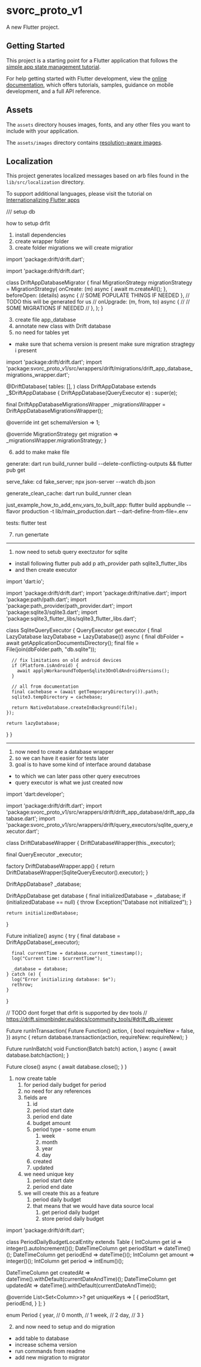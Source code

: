 # svorc_proto_v1

A new Flutter project.

## Getting Started

This project is a starting point for a Flutter application that follows the
[simple app state management
tutorial](https://flutter.dev/docs/development/data-and-backend/state-mgmt/simple).

For help getting started with Flutter development, view the
[online documentation](https://flutter.dev/docs), which offers tutorials,
samples, guidance on mobile development, and a full API reference.

## Assets

The `assets` directory houses images, fonts, and any other files you want to
include with your application.

The `assets/images` directory contains [resolution-aware
images](https://flutter.dev/docs/development/ui/assets-and-images#resolution-aware).

## Localization

This project generates localized messages based on arb files found in
the `lib/src/localization` directory.

To support additional languages, please visit the tutorial on
[Internationalizing Flutter
apps](https://flutter.dev/docs/development/accessibility-and-localization/internationalization)


/// setup db

how to setup drfit

1. install dependencies 
2. create wrapper folder 
3. create folder migrations
	we will create migratior

import 'package:drift/drift.dart';

import 'package:drift/drift.dart';

class DriftAppDatabaseMigrator {
  final MigrationStrategy migrationStrategy = MigrationStrategy(
    onCreate: (m) async {
      await m.createAll();
    },
    beforeOpen: (details) async {
      // SOME POPULATE THINGS IF NEEDED
    },
    // TODO this will be generated for us
    // onUpgrade: (m, from, to) async {
    //   // SOME MIGRATIONS IF NEEDED
    // },
  );
}



3. create file app_database
4. annotate new class with Drift database
5. no need for tables yet
- make sure that schema version is present 
make sure migration stragtegy i present


import 'package:drift/drift.dart';
import 'package:svorc_proto_v1/src/wrappers/drift/migrations/drift_app_database_migrations_wrapper.dart';

@DriftDatabase(
  tables: [],
)
class DriftAppDatabase extends _$DriftAppDatabase {
  DriftAppDatabase(QueryExecutor e) : super(e);

  final DriftAppDatabaseMigrationsWrapper _migrationsWrapper =
      DriftAppDatabaseMigrationsWrapper();

  @override
  int get schemaVersion => 1;

  @override
  MigrationStrategy get migration => _migrationsWrapper.migrationStrategy;
}

6. add to make make file

generate: 
	dart run build_runner build --delete-conflicting-outputs && flutter pub get

serve_fake: 
	cd fake_server; npx json-server --watch db.json

generate_clean_cache:
	dart run build_runner clean

just_example_how_to_add_env_vars_to_built_app:
	flutter build appbundle --flavor production -t lib/main_production.dart --dart-define-from-file=.env

tests:
	flutter test

  7. run genertate


  ------

  1. now need to setub query exectzutor for sqlite 
  - install following 
  flutter pub add p
ath_provider path sqlite3_flutter_libs
- and then create executor


import 'dart:io';

import 'package:drift/drift.dart';
import 'package:drift/native.dart';
import 'package:path/path.dart';
import 'package:path_provider/path_provider.dart';
import 'package:sqlite3/sqlite3.dart';
import 'package:sqlite3_flutter_libs/sqlite3_flutter_libs.dart';

class SqliteQueryExecutor {
  QueryExecutor get executor {
    final LazyDatabase lazyDatabase = LazyDatabase(() async {
      final dbFolder = await getApplicationDocumentsDirectory();
      final file = File(join(dbFolder.path, "db.sqlite"));

      // fix limitations on old android devices
      if (Platform.isAndroid) {
        await applyWorkaroundToOpenSqlite3OnOldAndroidVersions();
      }

      // all from documentation
      final cachebase = (await getTemporaryDirectory()).path;
      sqlite3.tempDirectory = cachebase;

      return NativeDatabase.createInBackground(file);
    });

    return lazyDatabase;
  }
}




  ------
  1. now need to create a database wrapper
  1. so we can have it easier for tests later
  2. goal is to have some kind of interface around database
  - to which we can later pass other query executroes 
  - query executor is what we just created now


  import 'dart:developer';

import 'package:drift/drift.dart';
import 'package:svorc_proto_v1/src/wrappers/drift/drift_app_database/drift_app_database.dart';
import 'package:svorc_proto_v1/src/wrappers/drift/query_executors/sqlite_query_executor.dart';

class DriftDatabaseWrapper {
  DriftDatabaseWrapper(this._executor);

  final QueryExecutor _executor;

  factory DriftDatabaseWrapper.app() {
    return DriftDatabaseWrapper(SqliteQueryExecutor().executor);
  }

  DriftAppDatabase? _database;

  DriftAppDatabase get database {
    final initializedDatabase = _database;
    if (initializedDatabase == null) {
      throw Exception("Database not initialized");
    }

    return initializedDatabase;
  }

  Future<void> initialize() async {
    try {
      final database = DriftAppDatabase(_executor);

      final currentTime = database.current_timestamp();
      log("Current time: $currentTime");

      _database = database;
    } catch (e) {
      log("Error initializing database: $e");
      rethrow;
    }
  }

  // TODO dont forget that drfit is supported by dev tools
  // https://drift.simonbinder.eu/docs/community_tools/#drift_db_viewer

  Future<T> runInTransaction<T>(
    Future<T> Function() action, {
    bool requireNew = false,
  }) async {
    return database.transaction(action, requireNew: requireNew);
  }

  Future runInBatch(
    void Function(Batch batch) action,
  ) async {
    await database.batch(action);
  }

  Future<void> close() async {
    await database.close();
  }
}

1. now create table
   1. for period daily budget for period
   2. no need for any references 
   3. fields are 
      1. id
      2. period start date
      3. period end date
      4. budget amount
      5. period type - some enum
         1. week
         2. month
         3. year
         4. day
      6. created 
      7. updated  
   4. we need unique key
      1. period start date 
      2. period end date 
   5. we will create this as a feature
      1. period daily budget
      2. that means that we would have data source local
         1. get period daily budget 
         2. store period daily budget

import 'package:drift/drift.dart';

class PeriodDailyBudgetLocalEntity extends Table {
  IntColumn get id => integer().autoIncrement()();
  DateTimeColumn get periodStart => dateTime()();
  DateTimeColumn get periodEnd => dateTime()();
  IntColumn get amount => integer()();
  IntColumn get period => intEnum<Period>()();

  DateTimeColumn get createdAt => dateTime().withDefault(currentDateAndTime)();
  DateTimeColumn get updatedAt => dateTime().withDefault(currentDateAndTime)();

  @override
  List<Set<Column<Object>>>? get uniqueKeys => [
        {
          periodStart,
          periodEnd,
        }
      ];
}

enum Period {
  year, // 0
  month, // 1
  week, // 2
  day, // 3
}





2. and now need to setup and do migration
- add table to database
- increase schema version
- run commands from readme
- add new migration to migrator
